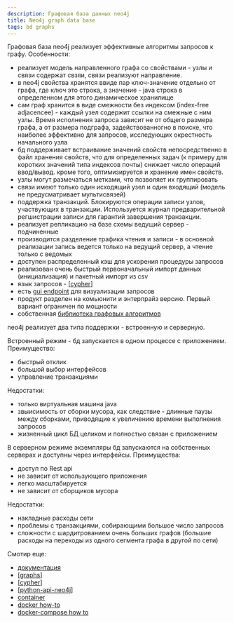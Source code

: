```yaml
---
description: Графовая база данных neo4j
title: Neo4j graph data base
tags: bd graphs
---
```

Графовая база neo4j реализует эффективные алгоритмы запросов к графу. Особенности:

- реализует модель направленного графа со свойствами - узлы и связи содержат свзяи, связи реализуют направление.
- в neo4j свойства хранятся ввиде пар ключ-значение отдельно от графа, где ключ это строка, а значение - java строка в определенном для этого динамическое хранилище
- сам граф хранится в виде смежности без индексом (index-free adjacencee) - каждый узел содержит ссылки на смежные с ним узлы. Время исполнения запроса зависит не от общего размера графа, а от размера подграфа, задействованногно в поиске, что наиболее эффективно для запросов, исследующих окрестность начального узла
- бд поддерживает встраивание значений свойств непосредственно в файл хранения свойств, что для определенных задач (к примеру для коротких значений типа индексов почты) снижает число операций ввод/вывод. кроме того, оптимизируется и хранение имен свойств.
- узлы могут размечаться метками, что позволяет их группировать
- связи имеют только один исходящий узел и один входящий (модель не предусматривает мультисвязей)
- поддержка транзакций. Блокируются операции записи узлов, участвующих в транзакции. Используется журнал предварительной регшистрации записи для гарантий завершения транзакции.
- реализует репликацию на базе схемы ведущий сервер - подчиненные
- производится разделение трафика чтения и записи - в основной реализации запись ведется только на ведущий сервер, а чтение только с ведомых
- доступен распределенный кэш для ускорения процедуры запросов
- реализован очень быстрый первоначальный импорт данных (инициализация) и пакетный импорт из csv
- язык запросов - [[cypher]]
- есть [gui endpoint](https://neo4j.com/developer/neo4j-browser/) для визуализации запросов
- продукт разделен на комьюнити и энтерпрайз версию. Первый вариант ограничен по мощности
- собственная [библиотека графовых алгоритмов](https://neo4j.com/developer/graph-data-science/graph-algorithms/)

neo4j реализует два типа поддержки - встроенную и серверную.

Встроенный режим - бд запускается в одном процессе с приложением. Преимущество:

- быстрый отклик
- большой выбор интерфейсов
- управление транзакциями

Недостатки:

- только виртуальная машина java
- звыисимость от сборки мусора, как следствие - длинные паузы между сборками, приводящие к увеличению времени выполнения запросов
- жизненный цикл БД целиком и полностью связан с приложением

В серверном режиме экземпляры бд запускаются на собственных серверах и доступны через интерфейсы. Преимущества:

- доступ по Rest api
- не зависит от использующего приложения
- легко масштабируется
- не зависит от сборщиков мусора

Недостатки:

- накладные расходы сети
- проблемы с транзакциями, собирающими большое число запросов
- сложности с шардитрованием очень больших графов (большие расходы на переходы из одного сегмента графа в другой по сети)

Смотир еще:

- [документация](https://neo4j.com/developer/graph-platform/)
- [[graphs]]
- [[cypher]]
- [[python-api-neo4j]]
- [container](https://hub.docker.com/_/neo4j/?tab=description)
- [docker how-to](https://neo4j.com/developer/docker-run-neo4j/)
- [docker-compose how to](https://neo4j.com/labs/kafka/4.0/docker/)

[//begin]: # "Autogenerated link references for markdown compatibility"
[cypher]: cypher "Cypher query language"
[graphs]: ../lists/graphs "Machine learning with graphs"
[cypher]: cypher "Cypher query language"
[python-api-neo4j]: python-api-neo4j "Python api for neo4j"
[//end]: # "Autogenerated link references"